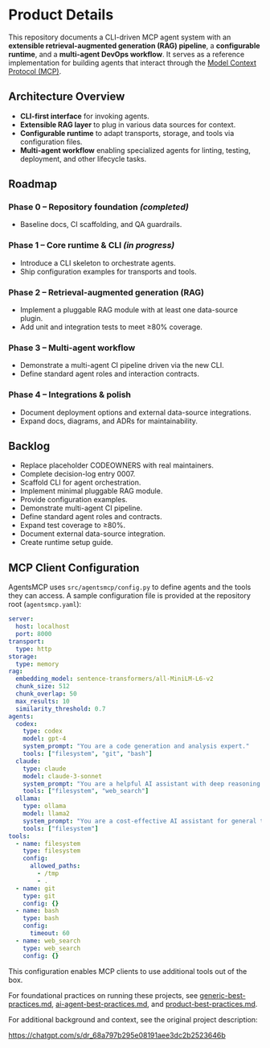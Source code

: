 # Product Details

This repository documents a CLI-driven MCP agent system with an **extensible retrieval-augmented generation (RAG) pipeline**, a **configurable runtime**, and a **multi-agent DevOps workflow**. It serves as a reference implementation for building agents that interact through the [Model Context Protocol (MCP)](https://modelcontextprotocol.io/).

## Architecture Overview
- **CLI-first interface** for invoking agents.
- **Extensible RAG layer** to plug in various data sources for context.
- **Configurable runtime** to adapt transports, storage, and tools via configuration files.
- **Multi-agent workflow** enabling specialized agents for linting, testing, deployment, and other lifecycle tasks.

## Roadmap
### Phase 0 – Repository foundation *(completed)*
- Baseline docs, CI scaffolding, and QA guardrails.
### Phase 1 – Core runtime & CLI *(in progress)*
- Introduce a CLI skeleton to orchestrate agents.
- Ship configuration examples for transports and tools.
### Phase 2 – Retrieval-augmented generation (RAG)
- Implement a pluggable RAG module with at least one data-source plugin.
- Add unit and integration tests to meet ≥80% coverage.
### Phase 3 – Multi-agent workflow
- Demonstrate a multi-agent CI pipeline driven via the new CLI.
- Define standard agent roles and interaction contracts.
### Phase 4 – Integrations & polish
- Document deployment options and external data-source integrations.
- Expand docs, diagrams, and ADRs for maintainability.

## Backlog
- Replace placeholder CODEOWNERS with real maintainers.
- Complete decision-log entry 0007.
- Scaffold CLI for agent orchestration.
- Implement minimal pluggable RAG module.
- Provide configuration examples.
- Demonstrate multi-agent CI pipeline.
- Define standard agent roles and contracts.
- Expand test coverage to ≥80%.
- Document external data-source integration.
- Create runtime setup guide.

## MCP Client Configuration

AgentsMCP uses `src/agentsmcp/config.py` to define agents and the tools they can access. A sample configuration file is provided at the repository root (`agentsmcp.yaml`):

```yaml
server:
  host: localhost
  port: 8000
transport:
  type: http
storage:
  type: memory
rag:
  embedding_model: sentence-transformers/all-MiniLM-L6-v2
  chunk_size: 512
  chunk_overlap: 50
  max_results: 10
  similarity_threshold: 0.7
agents:
  codex:
    type: codex
    model: gpt-4
    system_prompt: "You are a code generation and analysis expert."
    tools: ["filesystem", "git", "bash"]
  claude:
    type: claude
    model: claude-3-sonnet
    system_prompt: "You are a helpful AI assistant with deep reasoning capabilities."
    tools: ["filesystem", "web_search"]
  ollama:
    type: ollama
    model: llama2
    system_prompt: "You are a cost-effective AI assistant for general tasks."
    tools: ["filesystem"]
tools:
  - name: filesystem
    type: filesystem
    config:
      allowed_paths:
        - /tmp
        - .
  - name: git
    type: git
    config: {}
  - name: bash
    type: bash
    config:
      timeout: 60
  - name: web_search
    type: web_search
    config: {}
```

This configuration enables MCP clients to use additional tools out of the box.

For foundational practices on running these projects, see [generic-best-practices.md](generic-best-practices.md), [ai-agent-best-practices.md](ai-agent-best-practices.md), and [product-best-practices.md](product-best-practices.md).

For additional background and context, see the original project description:

<https://chatgpt.com/s/dr_68a797b295e08191aee3dc2b2523646b>
